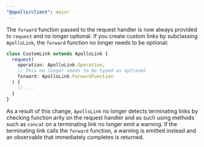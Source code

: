 ```yaml
---
"@apollo/client": major
---
```


The `forward` function passed to the request handler is now always provided to `request` and no longer optional. If you create custom links by subclassing `ApolloLink`, the `forward` function no longer needs to be optional:

```ts
class CustomLink extends ApolloLink {
  request(
    operation: ApolloLink.Operation,
    // This no longer needs to be typed as optional
    forward: ApolloLink.ForwardFunction
  ) {
    // ...
  }
}
```

As a result of this change, `ApolloLink` no longer detects terminating links by checking function arity on the request handler and as such using methods such as `concat` on a terminating link no longer emit a warning. If the terminating link calls the `forward` function, a warning is emitted instead and an observable that immediately completes is returned.

